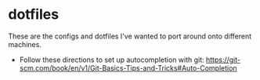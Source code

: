 # dotfiles

These are the configs and dotfiles I've wanted to port around onto different machines.

- Follow these directions to set up autocompletion with git: https://git-scm.com/book/en/v1/Git-Basics-Tips-and-Tricks#Auto-Completion
